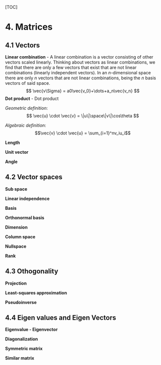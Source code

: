 [TOC]

# 4. Matrices

## 4.1 Vectors

**Linear combination** - A linear combination is a vector consisting of other vectors scaled linearly. Thinking about vectors as linear combinations, we find that there are only a few vectors that exist that are not linear combinations (linearly independent vectors). In an $n$-dimensional space there are only $n$ vectors that are not linear combinations, being the $n$ basis vectors of said space.
$$
\vec{v\Sigma} = a0\vec{v_0}+\dots+a_n\vec{v_n}
$$
**Dot product** - Dot product 

*Geometric definition*: $$ \vec{u} \cdot \vec{v} = \|u\|\space\|v\|\cos\theta $$

*Algebraic definition*: $$\vec{v} \cdot \vec{u} = \sum_{i=1}^nv_iu_i$$

**Length**

**Unit vector**

**Angle**

## 4.2 Vector spaces

**Sub space**

**Linear independence**

**Basis**

**Orthonormal basis**

**Dimension**

**Column space**

**Nullspace**

**Rank**

## 4.3 Othogonality

**Projection**

**Least-squares approximation**

**Pseudoinverse**

## 4.4 Eigen values and Eigen Vectors

**Eigenvalue - Eigenvector**

**Diagonalization**

**Symmetric matrix**

**Similar matrix**


